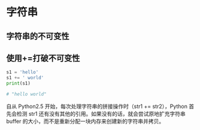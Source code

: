 # 字符串

## 字符串的不可变性



## 使用+=打破不可变性

```python
s1 = 'hello'
s1 += ' world'
print(s1)

# "hello world"
```

自从 Python2.5 开始，每次处理字符串的拼接操作时（str1 += str2），Python 首先会检测 str1 还有没有其他的引用。如果没有的话，就会尝试原地扩充字符串 buffer 的大小，而不是重新分配一块内存来创建新的字符串并拷贝。

